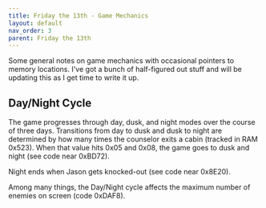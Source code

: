 ```yaml
---
title: Friday the 13th - Game Mechanics
layout: default
nav_order: 3
parent: Friday the 13th
---
```


Some general notes on game mechanics with occasional pointers to memory locations. I've got a bunch of half-figured out stuff and will be updating this as I get time to write it up.

## Day/Night Cycle

The game progresses through day, dusk, and night modes over the course of three days.
Transitions from day to dusk and dusk to night are determined by how many times the counselor exits a cabin (tracked in RAM 0x523). When that value hits 0x05 and 0x08, the game goes to dusk and night (see code near 0xBD72).

Night ends when Jason gets knocked-out (see code near 0x8E20).

Among many things, the Day/Night cycle affects the maximum number of enemies on screen (code 0xDAF8).
